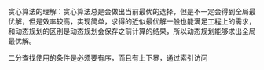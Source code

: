 贪心算法的理解：贪心算法总是会做出当前最优的选择，但是不一定会得到全局最优解，但是效率较高，实现简单，求得的近似最优解一般也能满足工程上的需求，和动态规划的区别是动态规划会保存之前计算的结果，所以动态规划能够求出全局最优解。

二分查找使用的条件是必须要有序，而且有上下界，通过索引访问


